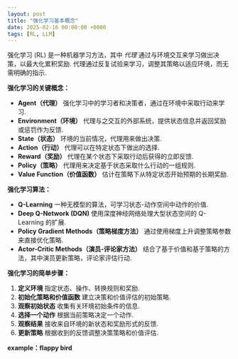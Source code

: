 ```yaml
---
layout: post
title: "强化学习基本概念"
date: 2025-02-16 00:00:00 +0000
tags: [RL, LLM]
---
```


强化学习 (RL) 是一种机器学习方法，其中 *代理* 通过与环境交互来学习做出决策，以最大化累积奖励. 代理通过反复试验来学习，调整其策略以适应环境，而无需明确的指示.

**强化学习的关键概念：**

*   **Agent（代理）** 强化学习中的学习者和决策者，通过在环境中采取行动来学习.
*   **Environment（环境）** 代理与之交互的外部系统，提供状态信息并返回奖励或惩罚作为反馈.
*   **State（状态）** 环境的当前情况，代理用来做出决策.
*   **Action（行动）** 代理可以在特定状态下做出的选择.
*   **Reward（奖励）** 代理在某个状态下采取行动后获得的立即反馈.
*   **Policy（策略）** 代理用来决定基于状态采取什么行动的一组规则.
*   **Value Function（价值函数）** 估计在策略下从特定状态开始预期的长期奖励.

**强化学习算法：**

*   **Q-Learning** 一种无模型的算法，可学习状态-动作空间中动作的价值.
*   **Deep Q-Network (DQN)** 使用深度神经网络处理大型状态空间的 Q-Learning 的扩展.
*   **Policy Gradient Methods（策略梯度方法）** 通过使用梯度上升调整策略参数来直接优化策略.
*   **Actor-Critic Methods（演员-评论家方法）** 结合了基于价值和基于策略的方法，其中演员更新策略，评论家评估行动.

**强化学习的简单步骤：**

1.  **定义环境** 指定状态、操作、转换规则和奖励.
2.  **初始化策略和价值函数** 建立决策和价值评估的初始策略.
3.  **观察初始状态** 收集有关环境初始条件的信息.
4.  **选择一个动作** 根据当前策略决定一个动作.
5.  **观察结果** 接收来自环境的新状态和奖励形式的反馈.
6.  **更新策略** 根据收到的反馈调整决策策略和价值评估.

**example：flappy bird**